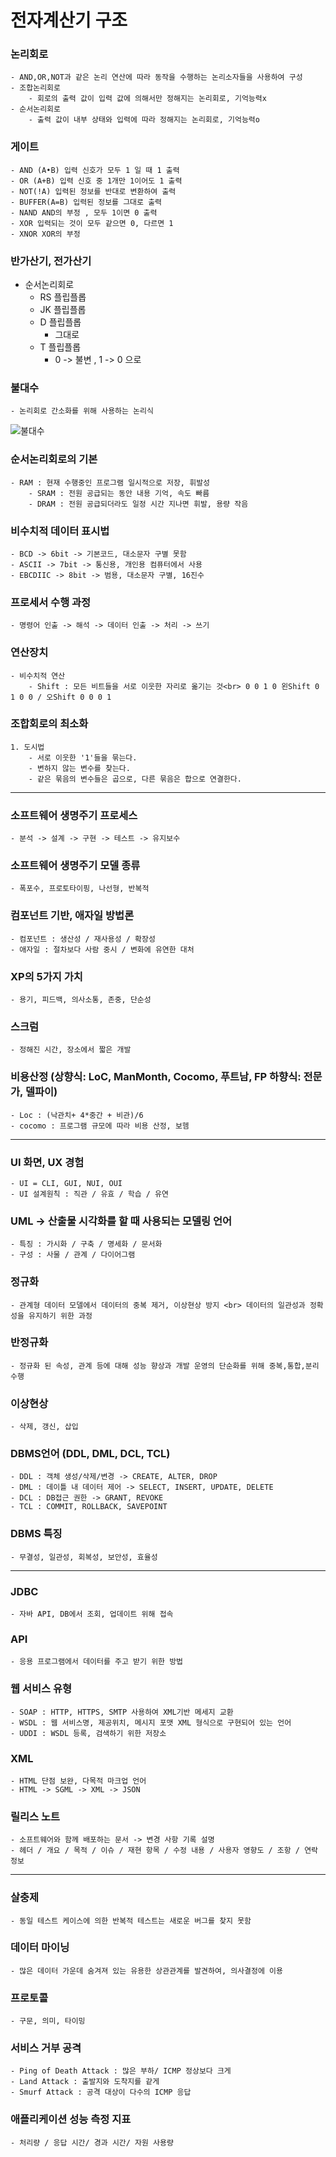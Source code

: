 # 전자계산기 구조
### 논리회로
    - AND,OR,NOT과 같은 논리 연산에 따라 동작을 수행하는 논리소자들을 사용하여 구성
    - 조합논리회로
        - 회로의 출력 값이 입력 값에 의해서만 정해지는 논리회로, 기억능력x
    - 순서논리회로
        - 출력 값이 내부 상태와 입력에 따라 정해지는 논리회로, 기억능력o
### 게이트
    - AND (A•B) 입력 신호가 모두 1 일 때 1 출력
    - OR (A+B) 입력 신호 중 1개만 1이어도 1 출력
    - NOT(!A) 입력된 정보를 반대로 변환하여 출력
    - BUFFER(A=B) 입력된 정보를 그대로 출력
    - NAND AND의 부정 , 모두 1이면 0 출력
    - XOR 입력되는 것이 모두 같으면 0, 다르면 1
    - XNOR XOR의 부정
### 반가산기, 전가산기
- 순서논리회로
    - RS 플립플롭
    - JK 플립플롭
    - D 플립플롭
        - 그대로 
    - T 플립플롭
        - 0 -> 불변 , 1 -> 0 으로
### 불대수
    - 논리회로 간소화를 위해 사용하는 논리식
![불대수](/img/불대수.png)
### 순서논리회로의 기본
    - RAM : 현재 수행중인 프로그램 일시적으로 저장, 휘발성
        - SRAM : 전원 공급되는 동안 내용 기억, 속도 빠름
        - DRAM : 전원 공급되더라도 일정 시간 지나면 휘발, 용량 작음
### 비수치적 데이터 표시법
    - BCD -> 6bit -> 기본코드, 대소문자 구별 못함
    - ASCII -> 7bit -> 통신용, 개인용 컴퓨터에서 사용
    - EBCDIIC -> 8bit -> 범용, 대소문자 구별, 16진수
### 프로세서 수행 과정
    - 명령어 인출 -> 해석 -> 데이터 인출 -> 처리 -> 쓰기
### 연산장치
    - 비수치적 연산
        - Shift : 모든 비트들을 서로 이웃한 자리로 옮기는 것<br> 0 0 1 0 왼Shift 0 1 0 0 / 오Shift 0 0 0 1
### 조합회로의 최소화
    1. 도시법
        - 서로 이웃한 '1'들을 묶는다.
        - 변하지 않는 변수를 찾는다.
        - 같은 묶음의 변수들은 곱으로, 다른 묶음은 합으로 연결한다.
---

### 소프트웨어 생명주기 프로세스
    - 분석 -> 설계 -> 구현 -> 테스트 -> 유지보수

### 소프트웨어 생명주기 모델 종류
    - 폭포수, 프로토타이핑, 나선형, 반복적
### 컴포넌트 기반, 애자일 방법론
    - 컴포넌트 : 생산성 / 재사용성 / 확장성
    - 애자일 : 절차보다 사람 중시 / 변화에 유연한 대처
### XP의 5가지 가치
    - 용기, 피드백, 의사소통, 존중, 단순성
### 스크럼 
    - 정해진 시간, 장소에서 짧은 개발
### 비용산정 (상향식: LoC, ManMonth, Cocomo, 푸트남, FP 하향식: 전문가, 델파이)
    - Loc : (낙관치+ 4*중간 + 비관)/6 
    - cocomo : 프로그램 규모에 따라 비용 산정, 보헴
---
### UI 화면, UX 경험
    - UI = CLI, GUI, NUI, OUI
    - UI 설계원칙 : 직관 / 유효 / 학습 / 유연

### UML -> 산출물 시각화를 할 때 사용되는 모델링 언어
    - 특징 : 가시화 / 구축 / 명세화 / 문서화
    - 구성 : 사물 / 관계 / 다이어그램

### 정규화
    - 관계형 데이터 모델에서 데이터의 중복 제거, 이상현상 방지 <br> 데이터의 일관성과 정확성을 유지하기 위한 과정
### 반정규화
    - 정규화 된 속성, 관계 등에 대해 성능 향상과 개발 운영의 단순화를 위해 중복,통합,분리 수행
### 이상현상
    - 삭제, 갱신, 삽입

### DBMS언어 (DDL, DML, DCL, TCL)
    - DDL : 객체 생성/삭제/변경 -> CREATE, ALTER, DROP
    - DML : 데이틀 내 데이터 제어 -> SELECT, INSERT, UPDATE, DELETE
    - DCL : DB접근 권한 -> GRANT, REVOKE
    - TCL : COMMIT, ROLLBACK, SAVEPOINT
### DBMS 특징
    - 무결성, 일관성, 회복성, 보안성, 효율성
---
### JDBC
    - 자바 API, DB에서 조회, 업데이트 위해 접속
### API
    - 응용 프로그램에서 데이터를 주고 받기 위한 방법

### 웹 서비스 유형
    - SOAP : HTTP, HTTPS, SMTP 사용하여 XML기반 메세지 교환
    - WSDL : 웹 서비스명, 제공위치, 메시지 포맷 XML 형식으로 구현되어 있는 언어
    - UDDI : WSDL 등록, 검색하기 위한 저장소
### XML
    - HTML 단점 보완, 다목적 마크업 언어
    - HTML -> SGML -> XML -> JSON
### 릴리스 노트
    - 소프트웨어와 함께 배포하는 문서 -> 변경 사항 기록 설명
    - 헤더 / 개요 / 목적 / 이슈 / 재현 항목 / 수정 내용 / 사용자 영향도 / 조항 / 연락 정보
---
### 살충제 
    - 동일 테스트 케이스에 의한 반복적 테스트는 새로운 버그를 찾지 못함
### 데이터 마이닝
    - 많은 데이터 가운데 숨겨져 있는 유용한 상관관계를 발견하여, 의사결정에 이용
### 프로토콜
    - 구문, 의미, 타이밍
### 서비스 거부 공격
    - Ping of Death Attack : 많은 부하/ ICMP 정상보다 크게
    - Land Attack : 출발지와 도착지를 같게
    - Smurf Attack : 공격 대상이 다수의 ICMP 응답
### 애플리케이션 성능 측정 지표
    - 처리량 / 응답 시간/ 경과 시간/ 자원 사용량